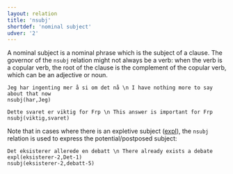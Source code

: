 ```yaml
---
layout: relation
title: 'nsubj'
shortdef: 'nominal subject'
udver: '2'
---
```


A nominal subject is a nominal phrase which is the subject of a clause. The governor of the `nsubj` relation might not always be a verb: when the verb is a copular verb, the root of the clause is the complement of the copular verb, which can be an adjective or noun.

~~~ sdparse
Jeg har ingenting mer å si om det nå \n I have nothing more to say about that now
nsubj(har,Jeg)
~~~

~~~ sdparse
Dette svaret er viktig for Frp \n This answer is important for Frp
nsubj(viktig,svaret)
~~~

Note that in cases where there is an expletive subject ([expl](expl)), the `nsubj` relation is used to express the potential/postposed subject:

~~~ sdparse
Det eksisterer allerede en debatt \n There already exists a debate
expl(eksisterer-2,Det-1)
nsubj(eksisterer-2,debatt-5)
~~~




<!-- Interlanguage links updated Ne 5. května 2024, 18:21:26 CEST -->
